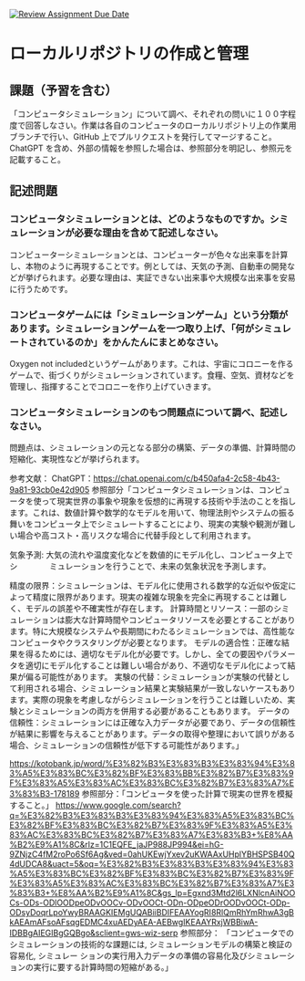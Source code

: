 [![Review Assignment Due Date](https://classroom.github.com/assets/deadline-readme-button-24ddc0f5d75046c5622901739e7c5dd533143b0c8e959d652212380cedb1ea36.svg)](https://classroom.github.com/a/wXVH1iCY)
# ローカルリポジトリの作成と管理

## 課題（予習を含む）

「コンピュータシミュレーション」について調べ、それぞれの問いに１００字程度で回答しなさい。作業は各自のコンピュータのローカルリポジトリ上の作業用ブランチで行い、GitHub 上でプルリクエストを発行してマージすること。ChatGPT を含め、外部の情報を参照した場合は、参照部分を明記し、参照元を記載すること。

## 記述問題

### コンピュータシミュレーションとは、どのようなものですか。シミュレーションが必要な理由を含めて記述しなさい。

コンピューターシミュレーションとは、コンピューターが色々な出来事を計算し、本物のように再現することです。例としては、天気の予測、自動車の開発などが挙げられます。必要な理由は、実証できない出来事や大規模な出来事を安易に行うためです。


### コンピュータゲームには「シミュレーションゲーム」という分類があります。シミュレーションゲームを一つ取り上げ、「何がシミュレートされているのか」をかんたんにまとめなさい。

Oxygen not includedというゲームがあります。これは、宇宙にコロニーを作るゲームで、街づくりがシミュレーションされています。食糧、空気、資材などを管理し、指揮することでコロニーを作り上げていきます。

### コンピュータシミュレーションのもつ問題点について調べ、記述しなさい。

問題点は、シミュレーションの元となる部分の構築、データの準備、計算時間の短縮化、実現性などが挙げられます。

参考文献：
ChatGPT：https://chat.openai.com/c/b450afa4-2c58-4b43-9a81-93cb0e42d905
参照部分「コンピュータシミュレーションは、コンピュータを使って現実世界の事象や現象を仮想的に再現する技術や手法のことを指します。これは、数値計算や数学的なモデルを用いて、物理法則やシステムの振る舞いをコンピュータ上でシミュレートすることにより、現実の実験や観測が難しい場合や高コスト・高リスクな場合に代替手段として利用されます。

気象予測: 大気の流れや温度変化などを数値的にモデル化し、コンピュータ上でシ　　　　ミュレーションを行うことで、未来の気象状況を予測します。

精度の限界：シミュレーションは、モデル化に使用される数学的な近似や仮定によって精度に限界があります。現実の複雑な現象を完全に再現することは難しく、モデルの誤差や不確実性が存在します。
計算時間とリソース：一部のシミュレーションは膨大な計算時間やコンピュータリソースを必要とすることがあります。特に大規模なシステムや長期間にわたるシミュレーションでは、高性能なコンピュータやクラスタリングが必要となります。
モデルの適合性：正確な結果を得るためには、適切なモデル化が必要です。しかし、全ての要因やパラメータを適切にモデル化することは難しい場合があり、不適切なモデル化によって結果が偏る可能性があります。
実験の代替：シミュレーションが実験の代替として利用される場合、シミュレーション結果と実験結果が一致しないケースもあります。実際の現象を考慮しながらシミュレーションを行うことは難しいため、実験とシミュレーションの両方を併用する必要があることもあります。
データの信頼性：シミュレーションには正確な入力データが必要であり、データの信頼性が結果に影響を与えることがあります。データの取得や整理において誤りがある場合、シミュレーションの信頼性が低下する可能性があります。」

https://kotobank.jp/word/%E3%82%B3%E3%83%B3%E3%83%94%E3%83%A5%E3%83%BC%E3%82%BF%E3%83%BB%E3%82%B7%E3%83%9F%E3%83%A5%E3%83%AC%E3%83%BC%E3%82%B7%E3%83%A7%E3%83%B3-178189
参照部分：「コンピュータを使った計算で現実の世界を模擬すること。」
https://www.google.com/search?q=%E3%82%B3%E3%83%B3%E3%83%94%E3%83%A5%E3%83%BC%E3%82%BF%E3%83%BC%E3%82%B7%E3%83%9F%E3%83%A5%E3%83%AC%E3%83%BC%E3%82%B7%E3%83%A7%E3%83%B3+%E8%AA%B2%E9%A1%8C&rlz=1C1EQFE_jaJP988JP994&ei=hG-9ZNjzC4fM2roPo6Sf6Ag&ved=0ahUKEwjYxev2uKWAAxUHplYBHSPSB40Q4dUDCA8&uact=5&oq=%E3%82%B3%E3%83%B3%E3%83%94%E3%83%A5%E3%83%BC%E3%82%BF%E3%83%BC%E3%82%B7%E3%83%9F%E3%83%A5%E3%83%AC%E3%83%BC%E3%82%B7%E3%83%A7%E3%83%B3+%E8%AA%B2%E9%A1%8C&gs_lp=Egxnd3Mtd2l6LXNlcnAiNOOCs-ODs-ODlOODpeODvOOCv-ODvOOCt-ODn-ODpeODrOODvOOCt-ODp-ODsyDoqrLpoYwyBRAAGKIEMgUQABiiBDIFEAAYogRI8RlQmRhYmRhwA3gBkAEAmAFsoAFsqgEDMC4xuAEDyAEA-AEBwgIKEAAYRxjWBBiwA-IDBBgAIEGIBgGQBgo&sclient=gws-wiz-serp
参照部分：
「コンピュータでのシミュレーションの技術的な課題には, シミュレーションモデルの構築と検証の容易化, シミュレー ションの実行用入力データの準備の容易化及びシミュレーシ ョンの実行に要する計算時間の短縮がある。」


